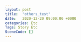 ```yaml
---
layout: post
title:  "others_test"
date:   2020-12-20 09:00:00 +0000
categories: Etc
Tags: Story Etc
SceneCode: []
---
```

